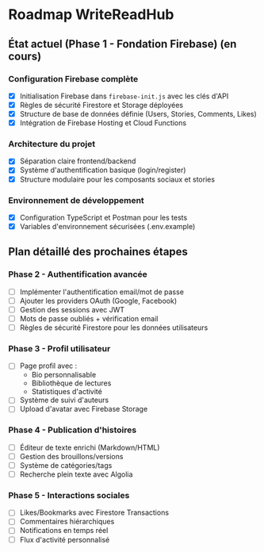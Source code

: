 # Roadmap WriteReadHub

## État actuel (Phase 1 - Fondation Firebase) (en cours)

### Configuration Firebase complète

- [x] Initialisation Firebase dans `firebase-init.js` avec les clés d'API
- [x] Règles de sécurité Firestore et Storage déployées
- [x] Structure de base de données définie (Users, Stories, Comments, Likes)
- [x] Intégration de Firebase Hosting et Cloud Functions

### Architecture du projet

- [x] Séparation claire frontend/backend
- [x] Système d'authentification basique (login/register)
- [x] Structure modulaire pour les composants sociaux et stories

### Environnement de développement

- [x] Configuration TypeScript et Postman pour les tests
- [x] Variables d'environnement sécurisées (.env.example)

## Plan détaillé des prochaines étapes

### Phase 2 - Authentification avancée

- [ ] Implémenter l'authentification email/mot de passe
- [ ] Ajouter les providers OAuth (Google, Facebook)
- [ ] Gestion des sessions avec JWT
- [ ] Mots de passe oubliés + vérification email
- [ ] Règles de sécurité Firestore pour les données utilisateurs

### Phase 3 - Profil utilisateur

- [ ] Page profil avec :
  - Bio personnalisable
  - Bibliothèque de lectures
  - Statistiques d'activité
- [ ] Système de suivi d'auteurs
- [ ] Upload d'avatar avec Firebase Storage

### Phase 4 - Publication d'histoires

- [ ] Éditeur de texte enrichi (Markdown/HTML)
- [ ] Gestion des brouillons/versions
- [ ] Système de catégories/tags
- [ ] Recherche plein texte avec Algolia

### Phase 5 - Interactions sociales

- [ ] Likes/Bookmarks avec Firestore Transactions
- [ ] Commentaires hiérarchiques
- [ ] Notifications en temps réel
- [ ] Flux d'activité personnalisé
